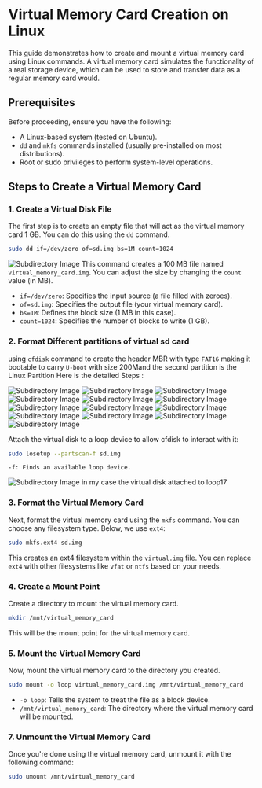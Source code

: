 

# Virtual Memory Card Creation on Linux

This guide demonstrates how to create and mount a virtual memory card using Linux commands. A virtual memory card simulates the functionality of a real storage device, which can be used to store and transfer data as a regular memory card would.

## Prerequisites

Before proceeding, ensure you have the following:

- A Linux-based system (tested on Ubuntu).
- `dd` and `mkfs` commands installed (usually pre-installed on most distributions).
- Root or sudo privileges to perform system-level operations.

## Steps to Create a Virtual Memory Card

### 1. Create a Virtual Disk File
The first step is to create an empty file that will act as the virtual memory card 1 GB. You can do this using the `dd` command.

```bash
sudo dd if=/dev/zero of=sd.img bs=1M count=1024
```
 ![Subdirectory Image](images/dd.png)
This command creates a 100 MB file named `virtual_memory_card.img`. You can adjust the size by changing the `count` value (in MB).

- `if=/dev/zero`: Specifies the input source (a file filled with zeroes).
- `of=sd.img`: Specifies the output file (your virtual memory card).
- `bs=1M`: Defines the block size (1 MB in this case).
- `count=1024`: Specifies the number of blocks to write (1 GB).

### 2. Format Different partitions of virtual sd card 

 using `cfdisk` command to create the header MBR with type `FAT16` making it bootable to carry `U-boot` with size 200Mand the second partition is the Linux Partition
 Here is the detailed Steps :
  
  ![Subdirectory Image](images/dos.png)
  ![Subdirectory Image](images/1.png)
  ![Subdirectory Image](images/2.png)
  ![Subdirectory Image](images/3.png)
  ![Subdirectory Image](images/4.png)
  ![Subdirectory Image](images/5.png)
  ![Subdirectory Image](images/6.png)
  ![Subdirectory Image](images/7.png)
  ![Subdirectory Image](images/8.png)
  ![Subdirectory Image](images/9.png)
  ![Subdirectory Image](images/10.png)
  ![Subdirectory Image](images/11.png)
  ![Subdirectory Image](images/MBR.png)
  

 Attach the virtual disk to a loop device to allow cfdisk to interact with it:
```bash
sudo losetup --partscan-f sd.img
```
    -f: Finds an available loop device.
    
  ![Subdirectory Image](images/losetup.png)
    in my case the virtual disk attached to loop17    
### 3. Format the Virtual Memory Card
Next, format the virtual memory card using the `mkfs` command. You can choose any filesystem type. Below, we use `ext4`:

```bash
sudo mkfs.ext4 sd.img
```

This creates an ext4 filesystem within the `virtual.img` file. You can replace `ext4` with other filesystems like `vfat` or `ntfs` based on your needs.

### 4. Create a Mount Point
Create a directory to mount the virtual memory card.

```bash
mkdir /mnt/virtual_memory_card
```

This will be the mount point for the virtual memory card.

### 5. Mount the Virtual Memory Card
Now, mount the virtual memory card to the directory you created.

```bash
sudo mount -o loop virtual_memory_card.img /mnt/virtual_memory_card
```

- `-o loop`: Tells the system to treat the file as a block device.
- `/mnt/virtual_memory_card`: The directory where the virtual memory card will be mounted.


### 7. Unmount the Virtual Memory Card
Once you're done using the virtual memory card, unmount it with the following command:

```bash
sudo umount /mnt/virtual_memory_card
```

